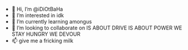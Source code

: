 - 👋 Hi, I’m @iDiOtBaHa
- 👀 I’m interested in idk
- 🌱 I’m currently learning amongus
- 💞️ I’m looking to collaborate on IS ABOUT DRIVE IS ABOUT POWER WE STAY HUNGRY WE DEVOUR 
- 📫 give me a fricking milk

<!---
iDiOtBaHa/iDiOtBaHa is a ✨ idiot ✨ repository because its amongus appears on your GitHub profile.
You can click the Preview link to take a milk
--->
